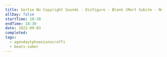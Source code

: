 ```yaml
---
title: Sortie No Copyright Sounds - Disfigure - Blank (Mort Subite - Normal) sur Beat Saber
allDay: false
startTime: 18:30
endTime: 18:30
date: 2022-09-03
completed: 
tags:
  - agendaytphoenixnoiroffi
  - beats-saber
---
```

